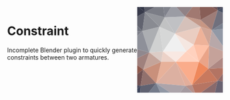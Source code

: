 <img src="./assets/icon.svg" alt="Constraint Logo" align="right" />

# Constraint
Incomplete Blender plugin to quickly generate constraints between two armatures.
